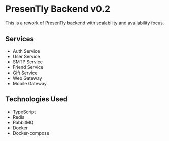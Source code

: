 # PresenTly Backend v0.2

This is a rework of PresenTly backend with scalability and availability focus.

## Services
- Auth Service
- User Service
- SMTP Service
- Friend Service
- Gift Service
- Web Gateway
- Mobile Gateway

## Technologies Used

- TypeScript
- Redis
- RabbitMQ
- Docker
- Docker-compose